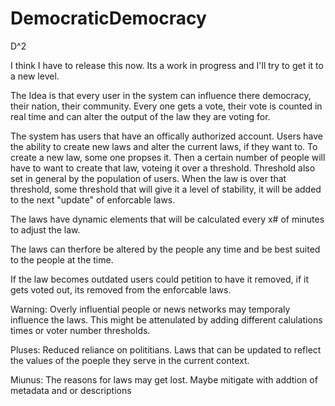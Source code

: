 # DemocraticDemocracy
D^2

I think I have to release this now.
Its a work in progress and I'll try to get it to a new level.

The Idea is that every user in the system can influence there democracy, their nation, their community. 
Every one gets a vote, their vote is counted in real time and can alter the output of the law they are voting for. 

The system has users that have an offically authorized account.
Users have the ability to create new laws and alter the current laws, if they want to.
To create a new law, some one propses it. 
Then a certain number of people will have to want to create that law, voteing it over a threshold. Threshold also set in general by the population of users.
When the law is over that threshold, some threshold that will give it a level of stability, it will be added to the next "update" of enforcable laws.

The laws have dynamic elements that will be calculated every x# of minutes to adjust the law. 

The laws can therfore be altered by the people any time and be best suited to the people at the time.

If the law becomes outdated users could petition to have it removed, if it gets voted out, its removed from the enforcable laws.



Warning:
Overly influential people or news networks may temporaly influence the laws. 
  This might be attenulated by adding different calulations times or voter number thresholds. 


Pluses:
Reduced reliance on polititians.
Laws that can be updated to reflect the values of the poeple they serve in the current context.

Miunus:
The reasons for laws may get lost. Maybe mitigate with addtion of metadata and or descriptions
